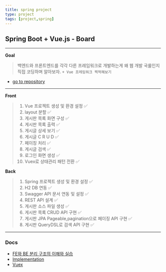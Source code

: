```yaml
---
title: spring project
type: project
tags: [project,spring]
---
```


## Spring Boot + Vue.js - Board
--- 
**Goal**
> 백엔드와 프론트엔드를 각각 다른 프레임워크로 개발하는게 
왜 웹 개발 국룰인지 직접 코딩하며 알아보자.
> `+ Vue 프레임워크 찍먹해보기`

- [go to repository](https://github.com/ruukr8080/Vue)

---
**Front**
>1. Vue 프로젝트 생성 및 환경 설정 ✅ 
>2. layout 분할 ✅
>3. 게시판 목록 화면 구성 ✅
>4. 게시판 목록 출력 ✅
>5. 게시글 상세 보기 ✅
>6. 게시글 C R U D ✅
>7. 페이징 처리 ✅
>8. 게시글 검색 ✅
>9. 로그인 화면 생성 ✅
>10. Vuex로 상태관리 패턴 전환 ✅

**Back**
>1. Spring 프로젝트 생성 및 환경 설정 ✅
>2. H2 DB 연동 ✅
>3. Swagger API 문서 연동 및 설정 ✅
>4. REST API 설계 ✅
>5. 게시판 소스 파일 생성 ✅
>6. 게시판 목록 CRUD API 구현 ✅
>7. 게시판 JPA Pageable,pagination으로 페이징 API 구현 ✅
>8. 게시판 QueryDSL로 검색 API 구현 ✅
---
### Docs
- [FE와 BE 분리 구조의 이해와 실습]()
- [Implementation]()
- [Vuex]()
